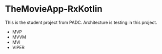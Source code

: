 # TheMovieApp-RxKotlin

This is the student project from PADC.
Architecture is testing in this project.
<ul>
  <li>MVP</li>
  <li>MVVM</li>
  <li>MVI</li>
  <li>VIPER</li>
</ul>
